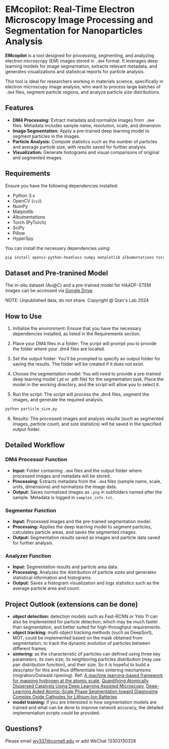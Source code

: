 # EMcopilot: Real-Time Electron Microscopy Image Processing and Segmentation for Nanoparticles Analysis

**EMcopilot** is a tool designed for processing, segmenting, and analyzing electron microscopy (EM) images stored in `.dm4` format. It leverages deep learning models for image segmentation, extracts relevant metadata, and generates visualizations and statistical reports for particle analysis.

This tool is ideal for researchers working in materials science, specifically in electron microscopy image analysis, who want to process large batches of `.dm4` files, segment particle regions, and analyze particle size distributions.

## Features
- **DM4 Processing:** Extract metadata and normalize images from `.dm4` files. Metadata includes sample name, resolution, scale, and dimension.
- **Image Segmentation:** Apply a pre-trained deep learning model to segment particles in the images.
- **Particle Analysis:** Compute statistics such as the number of particles and average particle size, with results saved for further analysis.
- **Visualization:** Generate histograms and visual comparisons of original and segmented images.

## Requirements

Ensure you have the following dependencies installed:

- Python 3.x
- OpenCV (`cv2`)
- NumPy
- Matplotlib
- Albumentations
- Torch (PyTorch)
- SciPy
- Pillow
- HyperSpy

You can install the necessary dependencies using:

```bash
pip install opencv-python-headless numpy matplotlib albumentations torch scipy pillow hyperspy
```

## Dataset and Pre-tranined Model

The in-situ dataset (Au@C) and a pre-trained model for HAADF-STEM images can be accessed via [Google Drive](https://drive.google.com/drive/folders/1BA7ocRKHME2HKGB5DVO0DUin0OJvHckg?usp=drive_link)

NOTE: Unpublished data, do not share. Copyright @ Qian's Lab 2024

## How to Use
1. Initialize the environment: Ensure that you have the necessary dependencies installed, as listed in the Requirements section.

2. Place your DM4 files in a folder: The script will prompt you to provide the folder where your .dm4 files are located.

3. Set the output folder: You'll be prompted to specify an output folder for saving the results. The folder will be created if it does not exist.

4. Choose the segmentation model: You will need to provide a pre-trained deep learning model (.pt or .pth file) for the segmentation task. Place the model in the working directory, and the script will allow you to select it.

5. Run the script: The script will process the .dm4 files, segment the images, and generate the required analysis.

```bash
python particle_size.py
```
6. Results: The processed images and analysis results (such as segmented images, particle count, and size statistics) will be saved in the specified output folder.


## Detailed Workflow

### DM4 Processor Function

- **Input:** Folder containing `.dm4` files and the output folder where processed images and metadata will be stored.
- **Processing:** Extracts metadata from the `.dm4` files (sample name, scale, units, dimensions) and normalizes the image data.
- **Output:** Saves normalized images as `.png` in subfolders named after the sample. Metadata is logged in `samples_info.txt`.

### Segmentor Function

- **Input:** Processed images and the pre-trained segmentation model.
- **Processing:** Applies the deep learning model to segment particles, calculates particle areas, and saves the segmented images.
- **Output:** Segmentation results saved as images and particle data saved for further analysis.

### Analyzer Function

- **Input:** Segmentation results and particle area data.
- **Processing:** Analyzes the distribution of particle sizes and generates statistical information and histograms.
- **Output:** Saves a histogram visualization and logs statistics such as the average particle area and count.


## Project Outlook (extensions can be done)
- **object detection:** detection models such as Fast-RCNN or Yolo 11 can also be implemented for particle detection, which may be much faster than segmentation, and better suited for high-throughput requirements.
- **object tracking:** multi-object tracking methods (such as DeepSort), MOT, could be implemented based on the mask obtained from segmentation, to track the dynamic evolution of particles between different frames.
- **sintering:** as the characteristic of particles can defined using three key parameters, its own size, its neighboring particles distribution (may use pair distribution function), and their size. So it is hopeful to build a descriptor for this and thus differentiate two sintering mechanisms (migration/Ostwald ripening). Ref: [A machine learning-based framework for mapping hydrogen at the atomic scale](https://www.pnas.org/doi/abs/10.1073/pnas.2410968121), [Quantifying Atomically Dispersed Catalysts Using Deep Learning Assisted Microscopy](https://pubs.acs.org/doi/10.1021/acs.nanolett.3c01892), [Deep-Learning Aided Atomic-Scale Phase Segmentation toward Diagnosing Complex Oxide Cathodes for Lithium-Ion Batteries](https://pubs.acs.org/doi/10.1021/acs.nanolett.3c02441)
- **model training:** if you are interested in how segmentation models are trained and what can be done to improve network accuracy, the detailed implementation scripts could be provided.


## Questions?
Please email wy337@cornell.edu or add WeChat 13303130328 





